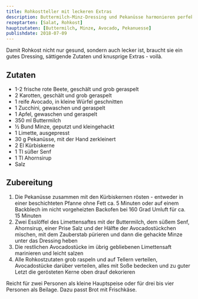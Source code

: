 ```yaml
---
title: Rohkostteller mit leckeren Extras
description: Buttermilch-Minz-Dressing und Pekanüsse harmonieren perfekt dazu
rezeptarten: [Salat, Rohkost]
hauptzutaten: [Buttermilch, Minze, Avocado, Pekanuesse]
publishdate: 2018-07-09
---
```


Damit Rohkost nicht nur gesund, sondern auch lecker ist, braucht sie ein gutes Dressing, sättigende Zutaten und knusprige Extras - voilà.


## Zutaten

- 1-2 frische rote Beete, geschält und grob geraspelt
- 2 Karotten, geschält und grob geraspelt
- 1 reife Avocado, in kleine Würfel geschnitten
- 1 Zucchini, gewaschen und geraspelt
- 1 Apfel, gewaschen und geraspelt
- 350 ml Buttermilch
- ½ Bund Minze, geputzt und kleingehackt
- 1 Limette, ausgepresst
- 30 g Pekanüsse, mit der Hand zerkleinert
- 2 El Kürbiskerne
- 1 Tl süßer Senf
- 1 Tl Ahornsirup
- Salz


## Zubereitung

1. Die Pekanüsse zusammen mit den Kürbiskernen rösten - entweder in einer beschichteten Pfanne ohne Fett ca. 5 Minuten oder auf einem Backblech im nicht vorgeheizten Backofen bei 160 Grad Umluft für ca. 15 Minuten
2. Zwei Esslöffel des Limettensaftes mit der Buttermilch, dem süßem Senf, Ahornsirup, einer Prise Salz und der Hälfte der Avocadostückchen mischen, mit dem Zauberstab pürieren und dann die gehackte Minze unter das Dressing heben
3. Die restlichen Avocadostücke im übrig gebliebenen Limettensaft marinieren und leicht salzen
4. Alle Rohkostzutaten grob raspeln und auf Tellern verteilen, Avocadostücke darüber verteilen, alles mit Soße bedecken und zu guter Letzt die gerösteten Kerne oben drauf dekorieren

Reicht für zwei Personen als kleine Hauptspeise oder für drei bis vier Personen als Beilage. Dazu passt Brot mit Frischkäse.
